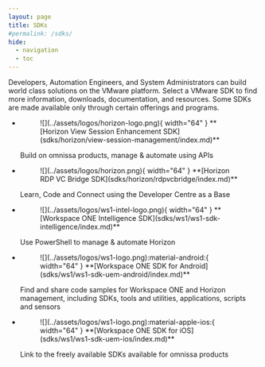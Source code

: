 ```yaml
---
layout: page
title: SDKs
#permalink: /sdks/
hide:
  - navigation
  - toc
---
```


Developers, Automation Engineers, and System Administrators can build world class solutions on the VMware platform. Select a VMware SDK to find more information, downloads, documentation, and resources. Some SDKs are made available only through certain offerings and programs.

<!-- ### Desktop and App Virtualization

[Horizon View Session Enhancement SDK](sdks/horizon/view-session-management/index.md)

[Horizon RDP VC Bridge SDK](sdks/horizon/rdpvcbridge/index.md)

### Digital Workspace
[Workspace ONE Intelligence SDK](sdks/ws1/ws1-sdk-intelligence/index.md)

[Workspace ONE SDK for Android](sdks/ws1/ws1-sdk-uem-android/index.md)

[Workspace ONE SDK for iOS](sdks/ws1/ws1-sdk-uem-ios/index.md) -->

<div class="grid cards" markdown>

- <figure markdown="span">
    ![](../assets/logos/horizon-logo.png){ width="64" }
    <caption>**[Horizon View Session Enhancement SDK](sdks/horizon/view-session-management/index.md)**</caption>
    </figure>  

    Build on omnissa products, manage & automate using APIs

- <figure markdown="span">
    ![](../assets/logos/horizon.png){ width="64" }
    <caption>**[Horizon RDP VC Bridge SDK](sdks/horizon/rdpvcbridge/index.md)**</caption>
    </figure>  

    Learn, Code and Connect using the Developer Centre as a Base

- <figure markdown="span">
    ![](../assets/logos/ws1-intel-logo.png){ width="64" }
    <caption>**[Workspace ONE Intelligence SDK](sdks/ws1/ws1-sdk-intelligence/index.md)**</caption>
    </figure>  

    Use PowerShell to manage & automate Horizon

- <figure markdown="span">
    ![](../assets/logos/ws1-logo.png):material-android:{ width="64" }
    <caption>**[Workspace ONE SDK for Android](sdks/ws1/ws1-sdk-uem-android/index.md)**</caption>
    </figure>  

    Find and share code samples for Workspace ONE and Horizon management, including SDKs, tools and utilities, applications, scripts and sensors

- <figure markdown="span">
    ![](../assets/logos/ws1-logo.png):material-apple-ios:{ width="64" }
    <caption>**[Workspace ONE SDK for iOS](sdks/ws1/ws1-sdk-uem-ios/index.md)**</caption>
    </figure>  

    Link to the freely available SDKs available for omnissa products

</div>
